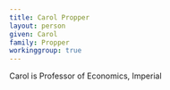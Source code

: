 ```yaml
---
title: Carol Propper
layout: person
given: Carol
family: Propper
workinggroup: true
---
```


Carol is Professor of Economics, Imperial
